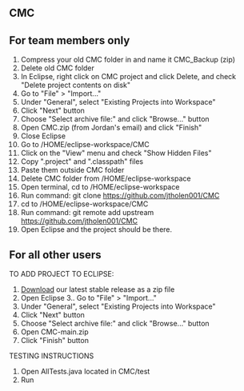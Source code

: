 ## CMC


## For team members only

1. Compress your old CMC folder in and name it CMC_Backup (zip)
2. Delete old CMC folder
3. In Eclipse, right click on CMC project and click Delete, and check "Delete project contents on disk"
4. Go to "File" > "Import..."
5. Under "General", select "Existing Projects into Workspace"
6. Click "Next" button
7. Choose "Select archive file:" and click "Browse..." button
8. Open CMC.zip (from Jordan's email) and click "Finish"
9. Close Eclipse 
10. Go to /HOME/eclipse-workspace/CMC
11. Click on the "View" menu and check "Show Hidden Files"
12. Copy ".project" and ".classpath" files
13. Paste them outside CMC folder
14. Delete CMC folder from /HOME/eclipse-workspace
15. Open terminal, cd to /HOME/eclipse-workspace
16. Run command: git clone https://github.com/jtholen001/CMC
17. cd to /HOME/eclipse-workspace/CMC
18. Run command: git remote add upstream https://github.com/jtholen001/CMC
19. Open Eclipse and the project should be there.

## For all other users

TO ADD PROJECT TO ECLIPSE:
1. [Download](https://github.com/jtholen001/CMC/files/1900743/CMC-main.zip) our latest stable release as a zip file
2. Open Eclipse
3.. Go to "File" > "Import..."
4. Under "General", select "Existing Projects into Workspace"
5. Click "Next" button
6. Choose "Select archive file:" and click "Browse..." button
7. Open CMC-main.zip
8. Click "Finish" button

TESTING INSTRUCTIONS

1) Open AllTests.java located in CMC/test
2) Run
